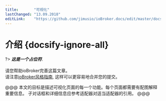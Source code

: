 ```yaml
---
title:       "可视化"
lastChanged: "13.09.2018"
editLink:    "https://github.com/jimusio/ioBroker.docs/edit/master/docs/viz/README.md"
---
```


# 介绍 {docsify-ignore-all}

?> ***这是一个占位符***.
   <br><br>
   请您帮助ioBroker完善这篇文章。  
   请注意[ioBroker风格指南](community/styleguidedoc), 
   这样可以更容易地合并您的提交。

   @@@
   本文的目标是描述可视化页面的每一个功能。每个页面都需要有配图解释重要信息。
   子对话框和详细信息应参考适配器对适当适配器的引用。
   @@@
